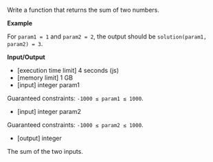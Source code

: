 Write a function that returns the sum of two numbers.

**Example**

For `param1 = 1` and `param2 = 2`, the output should be
`solution(param1, param2) = 3`.

**Input/Output**

- [execution time limit] 4 seconds (js)
- [memory limit] 1 GB
- [input] integer param1

Guaranteed constraints:
`-1000 ≤ param1 ≤ 1000`.

- [input] integer param2

Guaranteed constraints:
`-1000 ≤ param2 ≤ 1000`.

- [output] integer

The sum of the two inputs.